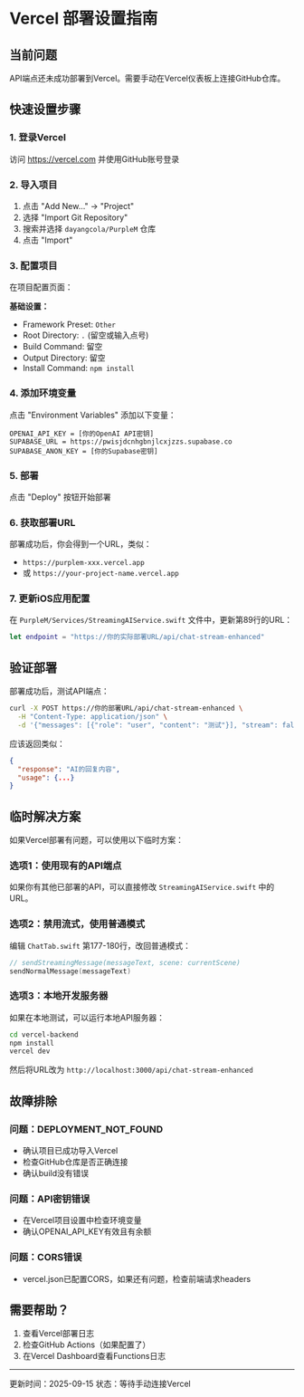 # Vercel 部署设置指南

## 当前问题
API端点还未成功部署到Vercel。需要手动在Vercel仪表板上连接GitHub仓库。

## 快速设置步骤

### 1. 登录Vercel
访问 https://vercel.com 并使用GitHub账号登录

### 2. 导入项目
1. 点击 "Add New..." → "Project"
2. 选择 "Import Git Repository"
3. 搜索并选择 `dayangcola/PurpleM` 仓库
4. 点击 "Import"

### 3. 配置项目
在项目配置页面：

**基础设置：**
- Framework Preset: `Other`
- Root Directory: `.` (留空或输入点号)
- Build Command: 留空
- Output Directory: 留空
- Install Command: `npm install`

### 4. 添加环境变量
点击 "Environment Variables" 添加以下变量：

```
OPENAI_API_KEY = [你的OpenAI API密钥]
SUPABASE_URL = https://pwisjdcnhgbnjlcxjzzs.supabase.co
SUPABASE_ANON_KEY = [你的Supabase密钥]
```

### 5. 部署
点击 "Deploy" 按钮开始部署

### 6. 获取部署URL
部署成功后，你会得到一个URL，类似：
- `https://purplem-xxx.vercel.app`
- 或 `https://your-project-name.vercel.app`

### 7. 更新iOS应用配置
在 `PurpleM/Services/StreamingAIService.swift` 文件中，更新第89行的URL：

```swift
let endpoint = "https://你的实际部署URL/api/chat-stream-enhanced"
```

## 验证部署

部署成功后，测试API端点：

```bash
curl -X POST https://你的部署URL/api/chat-stream-enhanced \
  -H "Content-Type: application/json" \
  -d '{"messages": [{"role": "user", "content": "测试"}], "stream": false}'
```

应该返回类似：
```json
{
  "response": "AI的回复内容",
  "usage": {...}
}
```

## 临时解决方案

如果Vercel部署有问题，可以使用以下临时方案：

### 选项1：使用现有的API端点
如果你有其他已部署的API，可以直接修改 `StreamingAIService.swift` 中的URL。

### 选项2：禁用流式，使用普通模式
编辑 `ChatTab.swift` 第177-180行，改回普通模式：
```swift
// sendStreamingMessage(messageText, scene: currentScene)
sendNormalMessage(messageText)
```

### 选项3：本地开发服务器
如果在本地测试，可以运行本地API服务器：
```bash
cd vercel-backend
npm install
vercel dev
```
然后将URL改为 `http://localhost:3000/api/chat-stream-enhanced`

## 故障排除

### 问题：DEPLOYMENT_NOT_FOUND
- 确认项目已成功导入Vercel
- 检查GitHub仓库是否正确连接
- 确认build没有错误

### 问题：API密钥错误
- 在Vercel项目设置中检查环境变量
- 确认OPENAI_API_KEY有效且有余额

### 问题：CORS错误
- vercel.json已配置CORS，如果还有问题，检查前端请求headers

## 需要帮助？

1. 查看Vercel部署日志
2. 检查GitHub Actions（如果配置了）
3. 在Vercel Dashboard查看Functions日志

---

更新时间：2025-09-15
状态：等待手动连接Vercel
